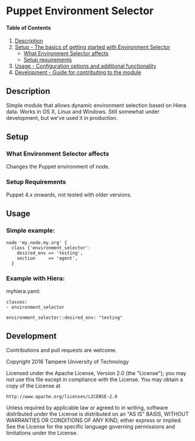 # Puppet Environment Selector

#### Table of Contents

1. [Description](#description)
1. [Setup - The basics of getting started with Environment Selector](#setup)
    * [What Environment Selector affects](#what-environment-selector-affects)
    * [Setup requirements](#setup-requirements)
1. [Usage - Configuration options and additional functionality](#usage)
1. [Development - Guide for contributing to the module](#development)

## Description

Simple module that allows dynamic environment selection based on Hiera data. Works in OS X, Linux and Windows. Still somewhat under development, but we've used it in production.


## Setup

### What Environment Selector affects

Changes the Puppet environment of node.

### Setup Requirements

Puppet 4.x onwards, not tested with older versions.


## Usage

### Simple example:

```
node 'my.node.my.org' {
  class {'environment_selector':
    desired_env => 'testing',
    section     => 'agent',
  }
```

### Example with Hiera:

myhiera.yaml:

```
classes:
- environment_selector

environment_selector::desired_env: "testing"
```



## Development

Contributions and pull requests are welcome.

Copyright 2016 Tampere University of Technology

Licensed under the Apache License, Version 2.0 (the "License");
you may not use this file except in compliance with the License.
You may obtain a copy of the License at

    http://www.apache.org/licenses/LICENSE-2.0

Unless required by applicable law or agreed to in writing, software
distributed under the License is distributed on an "AS IS" BASIS,
WITHOUT WARRANTIES OR CONDITIONS OF ANY KIND, either express or implied.
See the License for the specific language governing permissions and
limitations under the License.
